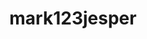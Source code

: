 ---
title: mark123jesper
github: https://github.com/mark123jesper
mode: dark
transition: 1s
score: 71.8
archetype:
- Badges | Tags | Icons
- Cool Banner
---